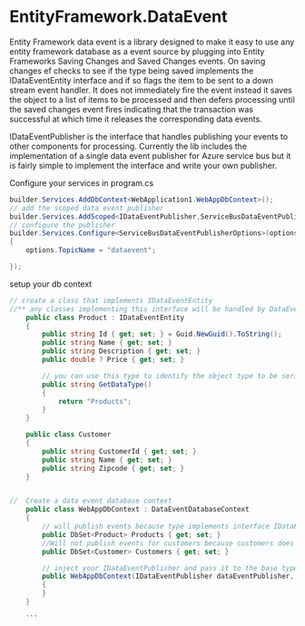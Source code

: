# EntityFramework.DataEvent

Entity Framework data event is a library designed to make it easy to use any entity framework database as a event source by plugging into Entity Frameworks Saving Changes and Saved Changes events. On saving changes ef checks to see if the type being saved implements the IDataEventEntity interface and if so flags the item to be sent to a down stream event handler. It does not immediately fire the event instead it saves the object to a list of items to be processed and then defers processing until the saved changes event fires indicating that the transaction was successful at which time it releases the corresponding data events.

IDataEventPublisher is the interface that handles publishing your events to other components for processing. Currently the lib includes the implementation of a single data event publisher for Azure service bus but it is fairly simple to implement the interface and write your own publisher.

Configure your services in program.cs

```csharp
builder.Services.AddDbContext<WebApplication1.WebAppDbContext>();
// add the scoped data event publisher
builder.Services.AddScoped<IDataEventPublisher,ServiceBusDataEventPublisher>();
// configure the publisher
builder.Services.Configure<ServiceBusDataEventPublisherOptions>(options=>
{
    options.TopicName = "dataevent";

});
```

setup your db context
```csharp
// create a class that implements IDataEventEntity  
//** any classes implementing this interface will be handled by DataEvents on EF CRUD operations
    public class Product : IDataEventEntity 
    {
        public string Id { get; set; } = Guid.NewGuid().ToString();
        public string Name { get; set; } 
        public string Description { get; set; } 
        public double ? Price { get; set; }

        // you can use this type to identify the object type to be serialized by your event reciever eg service bus etc.
        public string GetDataType()
        {
            return "Products";
        }
    }

    public class Customer
    {
        public string CustomerId { get; set; }
        public string Name { get; set; }
        public string Zipcode { get; set; }
    }


//  Create a data event database context 
    public class WebAppDbContext : DataEventDatabaseContext
    {
        // will publish events because type implements interface IDataEventEntity
        public DbSet<Product> Products { get; set; }
        //Will not publish events for customers because customers does not implement the interface
        public DbSet<Customer> Customers { get; set; }

        // inject your IDataEventPublisher and pass it to the base type
        public WebAppDbContext(IDataEventPublisher dataEventPublisher, IConfiguration config) :base(dataEventPublisher)
        {
        }
    }
    
    ```

